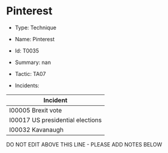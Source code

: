 # Pinterest

* Type: Technique

* Name: Pinterest

* Id: T0035

* Summary: nan

* Tactic: TA07

* Incidents:

| Incident |
| --------- |
| I00005 Brexit vote |
| I00017 US presidential elections |
| I00032 Kavanaugh |

DO NOT EDIT ABOVE THIS LINE - PLEASE ADD NOTES BELOW